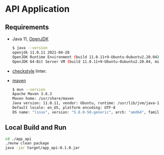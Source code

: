 # API Application

## Requirements

* Java 11, [OpenJDK](https://openjdk.java.net/)

    ```bash
    $ java --version
    openjdk 11.0.11 2021-04-20
    OpenJDK Runtime Environment (build 11.0.11+9-Ubuntu-0ubuntu2.20.04)
    OpenJDK 64-Bit Server VM (build 11.0.11+9-Ubuntu-0ubuntu2.20.04, mixed mode, sharing)
    ```

* [checkstyle](https://checkstyle.org/) linter.
* [maven](https://maven.apache.org/)

    ```bash
    $ mvn --version
    Apache Maven 3.6.3
    Maven home: /usr/share/maven
    Java version: 11.0.11, vendor: Ubuntu, runtime: /usr/lib/jvm/java-11-openjdk-amd64
    Default locale: en_US, platform encoding: UTF-8
    OS name: "linux", version: "5.8.0-50-generic", arch: "amd64", family: "unix"
    ```

## Local Build and Run

```bash
cd ./app_api
./mvnw clean package
java -jar target/app_api-0.1.0.jar 
```
